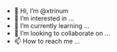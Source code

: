 - 👋 Hi, I’m @xtrinum
- 👀 I’m interested in ...
- 🌱 I’m currently learning ...
- 💞️ I’m looking to collaborate on ...
- 📫 How to reach me ...

<!---
xtrinum/xtrinum is a ✨ special ✨ repository because its `README.md` (this file) appears on your GitHub profile.
You can click the Preview link to take a look at your changes.
--->
